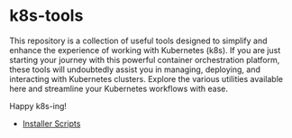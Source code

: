 # k8s-tools
This repository is a collection of useful tools designed to simplify and enhance the experience of working with Kubernetes (k8s). If you are just starting your journey with this powerful container orchestration platform, these tools will undoubtedly assist you in managing, deploying, and interacting with Kubernetes clusters. Explore the various utilities available here and streamline your Kubernetes workflows with ease. 

Happy k8s-ing!

- [Installer Scripts](/01-installers/)

